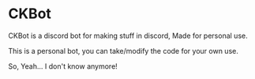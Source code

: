 # CKBot

CKBot is a discord bot for making stuff in discord, Made for personal use.

This is a personal bot, you can take/modify the code for your own use.

So, Yeah... I don't know anymore!
